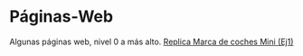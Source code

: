# Páginas-Web
Algunas páginas web, nivel 0 a más alto.
[Replica Marca de coches Mini (Ej1)](http://higueramorenoalejandro.42web.io/Flexbox/Coches/index.html)
